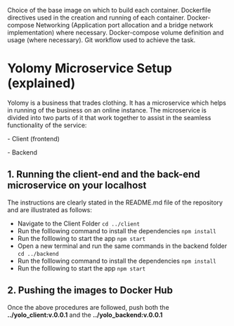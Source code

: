 Choice of the base image on which to build each container.
Dockerfile directives used in the creation and running of each container.
Docker-compose Networking (Application port allocation and a bridge network implementation) where necessary.
Docker-compose volume definition and usage (where necessary).
Git workflow used to achieve the task.

# Yolomy Microservice Setup (explained)
Yolomy is a business that trades clothing. It has a microservice which helps in running of the business on an online instance. The microservice is divided into two parts of it that work together to assist in the seamless functionality of the service:
    <p>- Client (frontend)</p>
    <p>- Backend</p>

## 1. Running the client-end and the back-end microservice on your localhost
The instructions are clearly stated in the README.md file of the repository and are illustrated as follows:
* Navigate to the Client Folder `cd ../client`
* Run the folllowing command to install the dependencies `npm install`
* Run the folllowing to start the app `npm start`
* Open a new terminal and run the same commands in the backend folder `cd ../backend`
* Run the folllowing command to install the dependencies `npm install`
* Run the folllowing to start the app `npm start`

## 2. Pushing the images to Docker Hub
Once the above procedures are followed, push both the **../yolo_client:v.0.0.1** and the **../yolo_backend:v.0.0.1**